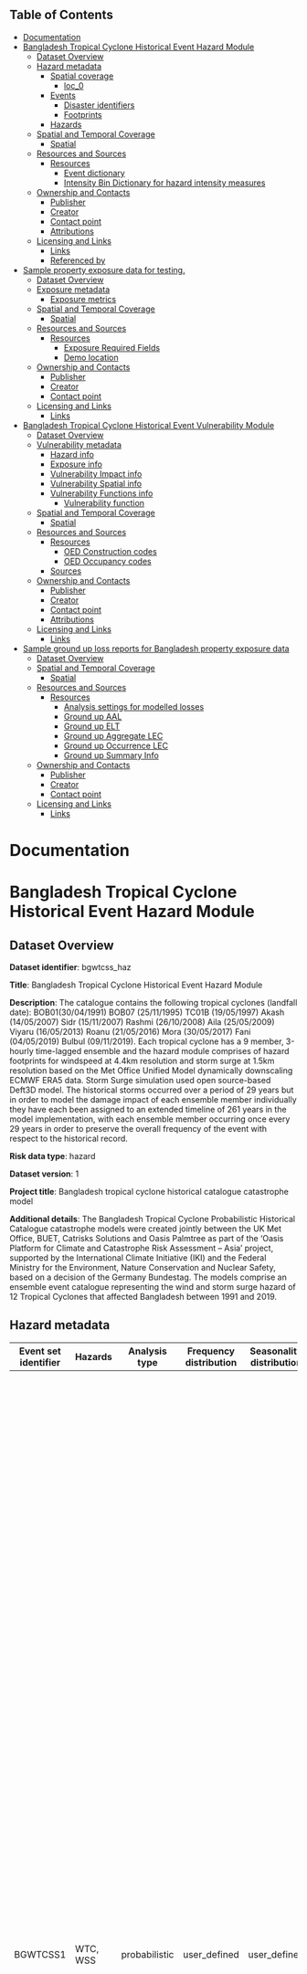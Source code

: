 ## Table of Contents

- [Documentation](#documentation)
- [Bangladesh Tropical Cyclone Historical Event Hazard Module](#bangladesh-tropical-cyclone-historical-event-hazard-module)
  - [Dataset Overview](#dataset-overview)
  - [Hazard metadata](#hazard-metadata)
    - [Spatial coverage](#spatial-coverage)
      - [loc_0](#loc_0)
    - [Events](#events)
      - [Disaster identifiers](#disaster-identifiers)
      - [Footprints](#footprints)
    - [Hazards](#hazards)
  - [Spatial and Temporal Coverage](#spatial-and-temporal-coverage)
    - [Spatial](#spatial)
  - [Resources and Sources](#resources-and-sources)
    - [Resources](#resources)
      - [Event dictionary](#event-dictionary)
      - [Intensity Bin Dictionary for hazard intensity measures](#intensity-bin-dictionary-for-hazard-intensity-measures)
  - [Ownership and Contacts](#ownership-and-contacts)
    - [Publisher](#publisher)
    - [Creator](#creator)
    - [Contact point](#contact-point)
    - [Attributions](#attributions)
  - [Licensing and Links](#licensing-and-links)
    - [Links](#links)
    - [Referenced by](#referenced-by)
- [Sample property exposure data for testing.](#sample-property-exposure-data-for-testing)
  - [Dataset Overview](#dataset-overview-1)
  - [Exposure metadata](#exposure-metadata)
    - [Exposure metrics](#exposure-metrics)
  - [Spatial and Temporal Coverage](#spatial-and-temporal-coverage-1)
    - [Spatial](#spatial-1)
  - [Resources and Sources](#resources-and-sources-1)
    - [Resources](#resources-1)
      - [Exposure Required Fields](#exposure-required-fields)
      - [Demo location](#demo-location)
  - [Ownership and Contacts](#ownership-and-contacts-1)
    - [Publisher](#publisher-1)
    - [Creator](#creator-1)
    - [Contact point](#contact-point-1)
  - [Licensing and Links](#licensing-and-links-1)
    - [Links](#links-1)
- [Bangladesh Tropical Cyclone Historical Event Vulnerability Module](#bangladesh-tropical-cyclone-historical-event-vulnerability-module)
  - [Dataset Overview](#dataset-overview-2)
  - [Vulnerability metadata](#vulnerability-metadata)
    - [Hazard info](#hazard-info)
    - [Exposure info](#exposure-info)
    - [Vulnerability Impact info](#vulnerability-impact-info)
    - [Vulnerability Spatial info](#vulnerability-spatial-info)
    - [Vulnerability Functions info](#vulnerability-functions-info)
      - [Vulnerability function](#vulnerability-function)
  - [Spatial and Temporal Coverage](#spatial-and-temporal-coverage-2)
    - [Spatial](#spatial-2)
  - [Resources and Sources](#resources-and-sources-2)
    - [Resources](#resources-2)
      - [OED Construction codes](#oed-construction-codes)
      - [OED Occupancy codes](#oed-occupancy-codes)
    - [Sources](#sources)
  - [Ownership and Contacts](#ownership-and-contacts-2)
    - [Publisher](#publisher-2)
    - [Creator](#creator-2)
    - [Contact point](#contact-point-2)
    - [Attributions](#attributions-1)
  - [Licensing and Links](#licensing-and-links-2)
    - [Links](#links-2)
- [Sample ground up loss reports for Bangladesh property exposure data](#sample-ground-up-loss-reports-for-bangladesh-property-exposure-data)
  - [Dataset Overview](#dataset-overview-3)
  - [Spatial and Temporal Coverage](#spatial-and-temporal-coverage-3)
    - [Spatial](#spatial-3)
  - [Resources and Sources](#resources-and-sources-3)
    - [Resources](#resources-3)
      - [Analysis settings for modelled losses](#analysis-settings-for-modelled-losses)
      - [Ground up AAL](#ground-up-aal)
      - [Ground up ELT](#ground-up-elt)
      - [Ground up Aggregate LEC](#ground-up-aggregate-lec)
      - [Ground up Occurrence LEC](#ground-up-occurrence-lec)
      - [Ground up Summary Info](#ground-up-summary-info)
  - [Ownership and Contacts](#ownership-and-contacts-3)
    - [Publisher](#publisher-3)
    - [Creator](#creator-3)
    - [Contact point](#contact-point-3)
  - [Licensing and Links](#licensing-and-links-3)
    - [Links](#links-3)

# Documentation
# Bangladesh Tropical Cyclone Historical Event Hazard Module
## Dataset Overview
**Dataset identifier**: bgwtcss_haz

**Title**: Bangladesh Tropical Cyclone Historical Event Hazard Module

**Description**: The catalogue contains the following tropical cyclones (landfall date): BOB01(30/04/1991) BOB07 (25/11/1995) TC01B (19/05/1997) Akash (14/05/2007) Sidr (15/11/2007) Rashmi (26/10/2008) Aila (25/05/2009) Viyaru (16/05/2013) Roanu (21/05/2016) Mora (30/05/2017) Fani (04/05/2019) Bulbul (09/11/2019). Each tropical cyclone has a 9 member, 3-hourly time-lagged  ensemble and the hazard module comprises of hazard footprints for windspeed at 4.4km resolution and storm surge at 1.5km resolution based on the Met Office Unified Model dynamically downscaling ECMWF ERA5 data. Storm Surge simulation used open source-based Deft3D model. The historical storms occurred over a period of 29 years but in order to model the damage impact of each ensemble member individually they have each been assigned to an extended timeline of 261 years in the model implementation, with each ensemble member occurring once every 29 years in order to preserve the overall frequency of the event with respect to the historical record.

**Risk data type**: hazard

**Dataset version**: 1

**Project title**: Bangladesh tropical cyclone historical catalogue catastrophe model

**Additional details**: The Bangladesh Tropical Cyclone Probabilistic Historical Catalogue catastrophe models were created jointly between the UK Met Office, BUET, Catrisks Solutions and Oasis Palmtree as part of the ‘Oasis Platform for Climate and Catastrophe Risk Assessment – Asia’ project, supported by the International Climate Initiative (IKI) and the Federal Ministry for the Environment, Nature Conservation and Nuclear Safety, based on a decision of the Germany Bundestag. The models comprise an ensemble event catalogue representing the wind and storm surge hazard of 12 Tropical Cyclones that affected Bangladesh between 1991 and 2019. 

## Hazard metadata
| Event set identifier | Hazards | Analysis type | Frequency distribution | Seasonality distribution | Calculation Method | Event count | Occurrence range | Spatial coverage | Temporal coverage | Events |
|---|---|---|---|---|---|---|---|---|---|---|
| BGWTCSS1 | WTC,<br>WSS | probabilistic | user_defined | user_defined | simulated | 108 | 1 to 261 years | loc_0 | Start: 1991-01-01,<br>End date: 2019-12-31,<br>Duration: P29Y | 1, 2, 3, 4, 5, 6, 7, 8, 9, 10, 11, 12, 13, 14, 15, 16, 17, 18, 19, 20, 21, 22, 23, 24, 25, 26, 27, 28, 29, 30, 31, 32, 33, 34, 35, 36, 37, 38, 39, 40, 41, 42, 43, 44, 45, 46, 47, 48, 49, 50, 51, 52, 53, 54, 55, 56, 57, 58, 59, 60, 61, 62, 63, 64, 65, 66, 67, 68, 69, 70, 71, 72, 73, 74, 75, 76, 77, 78, 79, 80, 81, 82, 83, 84, 85, 86, 87, 88, 89, 90, 91, 92, 93, 94, 95, 96, 97, 98, 99, 100, 101, 102, 103, 104, 105, 106, 107, 108 |

### Spatial coverage
#### loc_0
**Spatial scale**: national

**Countries**: BGD

**Bounding box**: [88.02799988, 92.64499664, 20.74389172, 26.59199905]

### Events
| Event identifier | Disaster identifiers | Model calculation method | Hazard | Occurrence | Description | Footprints |
|---|---|---|---|---|---|---|
| 1 | 2009-0204-BGD | simulated | WTC | <details><summary>Expand</summary>{<br>&nbsp;&nbsp;&nbsp;&nbsp;"probabilistic":&nbsp;{<br>&nbsp;&nbsp;&nbsp;&nbsp;&nbsp;&nbsp;&nbsp;&nbsp;"return_period":&nbsp;29<br>&nbsp;&nbsp;&nbsp;&nbsp;}<br>}</details> |  |  |
| 10 | 2007-0227-BGD | simulated | WTC | <details><summary>Expand</summary>{<br>&nbsp;&nbsp;&nbsp;&nbsp;"probabilistic":&nbsp;{<br>&nbsp;&nbsp;&nbsp;&nbsp;&nbsp;&nbsp;&nbsp;&nbsp;"return_period":&nbsp;29<br>&nbsp;&nbsp;&nbsp;&nbsp;}<br>}</details> |  |  |
| 100 | 2013-0138-BGD | simulated | WTC | <details><summary>Expand</summary>{<br>&nbsp;&nbsp;&nbsp;&nbsp;"probabilistic":&nbsp;{<br>&nbsp;&nbsp;&nbsp;&nbsp;&nbsp;&nbsp;&nbsp;&nbsp;"return_period":&nbsp;29<br>&nbsp;&nbsp;&nbsp;&nbsp;}<br>}</details> |  |  |
| 101 | 2013-0138-BGD | simulated | WTC | <details><summary>Expand</summary>{<br>&nbsp;&nbsp;&nbsp;&nbsp;"probabilistic":&nbsp;{<br>&nbsp;&nbsp;&nbsp;&nbsp;&nbsp;&nbsp;&nbsp;&nbsp;"return_period":&nbsp;29<br>&nbsp;&nbsp;&nbsp;&nbsp;}<br>}</details> |  |  |
| 102 | 2013-0138-BGD | simulated | WTC | <details><summary>Expand</summary>{<br>&nbsp;&nbsp;&nbsp;&nbsp;"probabilistic":&nbsp;{<br>&nbsp;&nbsp;&nbsp;&nbsp;&nbsp;&nbsp;&nbsp;&nbsp;"return_period":&nbsp;29<br>&nbsp;&nbsp;&nbsp;&nbsp;}<br>}</details> |  |  |
| 103 | 2013-0138-BGD | simulated | WTC | <details><summary>Expand</summary>{<br>&nbsp;&nbsp;&nbsp;&nbsp;"probabilistic":&nbsp;{<br>&nbsp;&nbsp;&nbsp;&nbsp;&nbsp;&nbsp;&nbsp;&nbsp;"return_period":&nbsp;29<br>&nbsp;&nbsp;&nbsp;&nbsp;}<br>}</details> |  |  |
| 104 | 2013-0138-BGD | simulated | WTC | <details><summary>Expand</summary>{<br>&nbsp;&nbsp;&nbsp;&nbsp;"probabilistic":&nbsp;{<br>&nbsp;&nbsp;&nbsp;&nbsp;&nbsp;&nbsp;&nbsp;&nbsp;"return_period":&nbsp;29<br>&nbsp;&nbsp;&nbsp;&nbsp;}<br>}</details> |  |  |
| 105 | 2013-0138-BGD | simulated | WTC | <details><summary>Expand</summary>{<br>&nbsp;&nbsp;&nbsp;&nbsp;"probabilistic":&nbsp;{<br>&nbsp;&nbsp;&nbsp;&nbsp;&nbsp;&nbsp;&nbsp;&nbsp;"return_period":&nbsp;29<br>&nbsp;&nbsp;&nbsp;&nbsp;}<br>}</details> |  |  |
| 106 | 2013-0138-BGD | simulated | WTC | <details><summary>Expand</summary>{<br>&nbsp;&nbsp;&nbsp;&nbsp;"probabilistic":&nbsp;{<br>&nbsp;&nbsp;&nbsp;&nbsp;&nbsp;&nbsp;&nbsp;&nbsp;"return_period":&nbsp;29<br>&nbsp;&nbsp;&nbsp;&nbsp;}<br>}</details> |  |  |
| 107 | 2013-0138-BGD | simulated | WTC | <details><summary>Expand</summary>{<br>&nbsp;&nbsp;&nbsp;&nbsp;"probabilistic":&nbsp;{<br>&nbsp;&nbsp;&nbsp;&nbsp;&nbsp;&nbsp;&nbsp;&nbsp;"return_period":&nbsp;29<br>&nbsp;&nbsp;&nbsp;&nbsp;}<br>}</details> |  |  |
| 108 | 2013-0138-BGD | simulated | WTC | <details><summary>Expand</summary>{<br>&nbsp;&nbsp;&nbsp;&nbsp;"probabilistic":&nbsp;{<br>&nbsp;&nbsp;&nbsp;&nbsp;&nbsp;&nbsp;&nbsp;&nbsp;"return_period":&nbsp;29<br>&nbsp;&nbsp;&nbsp;&nbsp;}<br>}</details> |  |  |
| 11 | 2007-0227-BGD | simulated | WTC | <details><summary>Expand</summary>{<br>&nbsp;&nbsp;&nbsp;&nbsp;"probabilistic":&nbsp;{<br>&nbsp;&nbsp;&nbsp;&nbsp;&nbsp;&nbsp;&nbsp;&nbsp;"return_period":&nbsp;29<br>&nbsp;&nbsp;&nbsp;&nbsp;}<br>}</details> |  |  |
| 12 | 2007-0227-BGD | simulated | WTC | <details><summary>Expand</summary>{<br>&nbsp;&nbsp;&nbsp;&nbsp;"probabilistic":&nbsp;{<br>&nbsp;&nbsp;&nbsp;&nbsp;&nbsp;&nbsp;&nbsp;&nbsp;"return_period":&nbsp;29<br>&nbsp;&nbsp;&nbsp;&nbsp;}<br>}</details> |  |  |
| 13 | 2007-0227-BGD | simulated | WTC | <details><summary>Expand</summary>{<br>&nbsp;&nbsp;&nbsp;&nbsp;"probabilistic":&nbsp;{<br>&nbsp;&nbsp;&nbsp;&nbsp;&nbsp;&nbsp;&nbsp;&nbsp;"return_period":&nbsp;29<br>&nbsp;&nbsp;&nbsp;&nbsp;}<br>}</details> |  |  |
| 14 | 2007-0227-BGD | simulated | WTC | <details><summary>Expand</summary>{<br>&nbsp;&nbsp;&nbsp;&nbsp;"probabilistic":&nbsp;{<br>&nbsp;&nbsp;&nbsp;&nbsp;&nbsp;&nbsp;&nbsp;&nbsp;"return_period":&nbsp;29<br>&nbsp;&nbsp;&nbsp;&nbsp;}<br>}</details> |  |  |
| 15 | 2007-0227-BGD | simulated | WTC | <details><summary>Expand</summary>{<br>&nbsp;&nbsp;&nbsp;&nbsp;"probabilistic":&nbsp;{<br>&nbsp;&nbsp;&nbsp;&nbsp;&nbsp;&nbsp;&nbsp;&nbsp;"return_period":&nbsp;29<br>&nbsp;&nbsp;&nbsp;&nbsp;}<br>}</details> |  |  |
| 16 | 2007-0227-BGD | simulated | WTC | <details><summary>Expand</summary>{<br>&nbsp;&nbsp;&nbsp;&nbsp;"probabilistic":&nbsp;{<br>&nbsp;&nbsp;&nbsp;&nbsp;&nbsp;&nbsp;&nbsp;&nbsp;"return_period":&nbsp;29<br>&nbsp;&nbsp;&nbsp;&nbsp;}<br>}</details> |  |  |
| 17 | 2007-0227-BGD | simulated | WTC | <details><summary>Expand</summary>{<br>&nbsp;&nbsp;&nbsp;&nbsp;"probabilistic":&nbsp;{<br>&nbsp;&nbsp;&nbsp;&nbsp;&nbsp;&nbsp;&nbsp;&nbsp;"return_period":&nbsp;29<br>&nbsp;&nbsp;&nbsp;&nbsp;}<br>}</details> |  |  |
| 18 | 2007-0227-BGD | simulated | WTC | <details><summary>Expand</summary>{<br>&nbsp;&nbsp;&nbsp;&nbsp;"probabilistic":&nbsp;{<br>&nbsp;&nbsp;&nbsp;&nbsp;&nbsp;&nbsp;&nbsp;&nbsp;"return_period":&nbsp;29<br>&nbsp;&nbsp;&nbsp;&nbsp;}<br>}</details> |  |  |
| 19 | 1991-0120-BGD | simulated | WTC | <details><summary>Expand</summary>{<br>&nbsp;&nbsp;&nbsp;&nbsp;"probabilistic":&nbsp;{<br>&nbsp;&nbsp;&nbsp;&nbsp;&nbsp;&nbsp;&nbsp;&nbsp;"return_period":&nbsp;29<br>&nbsp;&nbsp;&nbsp;&nbsp;}<br>}</details> |  |  |
| 2 | 2009-0204-BGD | simulated | WTC | <details><summary>Expand</summary>{<br>&nbsp;&nbsp;&nbsp;&nbsp;"probabilistic":&nbsp;{<br>&nbsp;&nbsp;&nbsp;&nbsp;&nbsp;&nbsp;&nbsp;&nbsp;"return_period":&nbsp;29<br>&nbsp;&nbsp;&nbsp;&nbsp;}<br>}</details> |  |  |
| 20 | 1991-0120-BGD | simulated | WTC | <details><summary>Expand</summary>{<br>&nbsp;&nbsp;&nbsp;&nbsp;"probabilistic":&nbsp;{<br>&nbsp;&nbsp;&nbsp;&nbsp;&nbsp;&nbsp;&nbsp;&nbsp;"return_period":&nbsp;29<br>&nbsp;&nbsp;&nbsp;&nbsp;}<br>}</details> |  |  |
| 21 | 1991-0120-BGD | simulated | WTC | <details><summary>Expand</summary>{<br>&nbsp;&nbsp;&nbsp;&nbsp;"probabilistic":&nbsp;{<br>&nbsp;&nbsp;&nbsp;&nbsp;&nbsp;&nbsp;&nbsp;&nbsp;"return_period":&nbsp;29<br>&nbsp;&nbsp;&nbsp;&nbsp;}<br>}</details> |  |  |
| 22 | 1991-0120-BGD | simulated | WTC | <details><summary>Expand</summary>{<br>&nbsp;&nbsp;&nbsp;&nbsp;"probabilistic":&nbsp;{<br>&nbsp;&nbsp;&nbsp;&nbsp;&nbsp;&nbsp;&nbsp;&nbsp;"return_period":&nbsp;29<br>&nbsp;&nbsp;&nbsp;&nbsp;}<br>}</details> |  |  |
| 23 | 1991-0120-BGD | simulated | WTC | <details><summary>Expand</summary>{<br>&nbsp;&nbsp;&nbsp;&nbsp;"probabilistic":&nbsp;{<br>&nbsp;&nbsp;&nbsp;&nbsp;&nbsp;&nbsp;&nbsp;&nbsp;"return_period":&nbsp;29<br>&nbsp;&nbsp;&nbsp;&nbsp;}<br>}</details> |  |  |
| 24 | 1991-0120-BGD | simulated | WTC | <details><summary>Expand</summary>{<br>&nbsp;&nbsp;&nbsp;&nbsp;"probabilistic":&nbsp;{<br>&nbsp;&nbsp;&nbsp;&nbsp;&nbsp;&nbsp;&nbsp;&nbsp;"return_period":&nbsp;29<br>&nbsp;&nbsp;&nbsp;&nbsp;}<br>}</details> |  |  |
| 25 | 1991-0120-BGD | simulated | WTC | <details><summary>Expand</summary>{<br>&nbsp;&nbsp;&nbsp;&nbsp;"probabilistic":&nbsp;{<br>&nbsp;&nbsp;&nbsp;&nbsp;&nbsp;&nbsp;&nbsp;&nbsp;"return_period":&nbsp;29<br>&nbsp;&nbsp;&nbsp;&nbsp;}<br>}</details> |  |  |
| 26 | 1991-0120-BGD | simulated | WTC | <details><summary>Expand</summary>{<br>&nbsp;&nbsp;&nbsp;&nbsp;"probabilistic":&nbsp;{<br>&nbsp;&nbsp;&nbsp;&nbsp;&nbsp;&nbsp;&nbsp;&nbsp;"return_period":&nbsp;29<br>&nbsp;&nbsp;&nbsp;&nbsp;}<br>}</details> |  |  |
| 27 | 1991-0120-BGD | simulated | WTC | <details><summary>Expand</summary>{<br>&nbsp;&nbsp;&nbsp;&nbsp;"probabilistic":&nbsp;{<br>&nbsp;&nbsp;&nbsp;&nbsp;&nbsp;&nbsp;&nbsp;&nbsp;"return_period":&nbsp;29<br>&nbsp;&nbsp;&nbsp;&nbsp;}<br>}</details> |  |  |
| 28 | 1995-0281-BGD | simulated | WTC | <details><summary>Expand</summary>{<br>&nbsp;&nbsp;&nbsp;&nbsp;"probabilistic":&nbsp;{<br>&nbsp;&nbsp;&nbsp;&nbsp;&nbsp;&nbsp;&nbsp;&nbsp;"return_period":&nbsp;29<br>&nbsp;&nbsp;&nbsp;&nbsp;}<br>}</details> |  |  |
| 29 | 1995-0281-BGD | simulated | WTC | <details><summary>Expand</summary>{<br>&nbsp;&nbsp;&nbsp;&nbsp;"probabilistic":&nbsp;{<br>&nbsp;&nbsp;&nbsp;&nbsp;&nbsp;&nbsp;&nbsp;&nbsp;"return_period":&nbsp;29<br>&nbsp;&nbsp;&nbsp;&nbsp;}<br>}</details> |  |  |
| 3 | 2009-0204-BGD | simulated | WTC | <details><summary>Expand</summary>{<br>&nbsp;&nbsp;&nbsp;&nbsp;"probabilistic":&nbsp;{<br>&nbsp;&nbsp;&nbsp;&nbsp;&nbsp;&nbsp;&nbsp;&nbsp;"return_period":&nbsp;29<br>&nbsp;&nbsp;&nbsp;&nbsp;}<br>}</details> |  |  |
| 30 | 1995-0281-BGD | simulated | WTC | <details><summary>Expand</summary>{<br>&nbsp;&nbsp;&nbsp;&nbsp;"probabilistic":&nbsp;{<br>&nbsp;&nbsp;&nbsp;&nbsp;&nbsp;&nbsp;&nbsp;&nbsp;"return_period":&nbsp;29<br>&nbsp;&nbsp;&nbsp;&nbsp;}<br>}</details> |  |  |
| 31 | 1995-0281-BGD | simulated | WTC | <details><summary>Expand</summary>{<br>&nbsp;&nbsp;&nbsp;&nbsp;"probabilistic":&nbsp;{<br>&nbsp;&nbsp;&nbsp;&nbsp;&nbsp;&nbsp;&nbsp;&nbsp;"return_period":&nbsp;29<br>&nbsp;&nbsp;&nbsp;&nbsp;}<br>}</details> |  |  |
| 32 | 1995-0281-BGD | simulated | WTC | <details><summary>Expand</summary>{<br>&nbsp;&nbsp;&nbsp;&nbsp;"probabilistic":&nbsp;{<br>&nbsp;&nbsp;&nbsp;&nbsp;&nbsp;&nbsp;&nbsp;&nbsp;"return_period":&nbsp;29<br>&nbsp;&nbsp;&nbsp;&nbsp;}<br>}</details> |  |  |
| 33 | 1995-0281-BGD | simulated | WTC | <details><summary>Expand</summary>{<br>&nbsp;&nbsp;&nbsp;&nbsp;"probabilistic":&nbsp;{<br>&nbsp;&nbsp;&nbsp;&nbsp;&nbsp;&nbsp;&nbsp;&nbsp;"return_period":&nbsp;29<br>&nbsp;&nbsp;&nbsp;&nbsp;}<br>}</details> |  |  |
| 34 | 1995-0281-BGD | simulated | WTC | <details><summary>Expand</summary>{<br>&nbsp;&nbsp;&nbsp;&nbsp;"probabilistic":&nbsp;{<br>&nbsp;&nbsp;&nbsp;&nbsp;&nbsp;&nbsp;&nbsp;&nbsp;"return_period":&nbsp;29<br>&nbsp;&nbsp;&nbsp;&nbsp;}<br>}</details> |  |  |
| 35 | 1995-0281-BGD | simulated | WTC | <details><summary>Expand</summary>{<br>&nbsp;&nbsp;&nbsp;&nbsp;"probabilistic":&nbsp;{<br>&nbsp;&nbsp;&nbsp;&nbsp;&nbsp;&nbsp;&nbsp;&nbsp;"return_period":&nbsp;29<br>&nbsp;&nbsp;&nbsp;&nbsp;}<br>}</details> |  |  |
| 36 | 1995-0281-BGD | simulated | WTC | <details><summary>Expand</summary>{<br>&nbsp;&nbsp;&nbsp;&nbsp;"probabilistic":&nbsp;{<br>&nbsp;&nbsp;&nbsp;&nbsp;&nbsp;&nbsp;&nbsp;&nbsp;"return_period":&nbsp;29<br>&nbsp;&nbsp;&nbsp;&nbsp;}<br>}</details> |  |  |
| 37 | 2019-0550-BGD | simulated | WTC | <details><summary>Expand</summary>{<br>&nbsp;&nbsp;&nbsp;&nbsp;"probabilistic":&nbsp;{<br>&nbsp;&nbsp;&nbsp;&nbsp;&nbsp;&nbsp;&nbsp;&nbsp;"return_period":&nbsp;29<br>&nbsp;&nbsp;&nbsp;&nbsp;}<br>}</details> |  |  |
| 38 | 2019-0550-BGD | simulated | WTC | <details><summary>Expand</summary>{<br>&nbsp;&nbsp;&nbsp;&nbsp;"probabilistic":&nbsp;{<br>&nbsp;&nbsp;&nbsp;&nbsp;&nbsp;&nbsp;&nbsp;&nbsp;"return_period":&nbsp;29<br>&nbsp;&nbsp;&nbsp;&nbsp;}<br>}</details> |  |  |
| 39 | 2019-0550-BGD | simulated | WTC | <details><summary>Expand</summary>{<br>&nbsp;&nbsp;&nbsp;&nbsp;"probabilistic":&nbsp;{<br>&nbsp;&nbsp;&nbsp;&nbsp;&nbsp;&nbsp;&nbsp;&nbsp;"return_period":&nbsp;29<br>&nbsp;&nbsp;&nbsp;&nbsp;}<br>}</details> |  |  |
| 4 | 2009-0204-BGD | simulated | WTC | <details><summary>Expand</summary>{<br>&nbsp;&nbsp;&nbsp;&nbsp;"probabilistic":&nbsp;{<br>&nbsp;&nbsp;&nbsp;&nbsp;&nbsp;&nbsp;&nbsp;&nbsp;"return_period":&nbsp;29<br>&nbsp;&nbsp;&nbsp;&nbsp;}<br>}</details> |  |  |
| 40 | 2019-0550-BGD | simulated | WTC | <details><summary>Expand</summary>{<br>&nbsp;&nbsp;&nbsp;&nbsp;"probabilistic":&nbsp;{<br>&nbsp;&nbsp;&nbsp;&nbsp;&nbsp;&nbsp;&nbsp;&nbsp;"return_period":&nbsp;29<br>&nbsp;&nbsp;&nbsp;&nbsp;}<br>}</details> |  |  |
| 41 | 2019-0550-BGD | simulated | WTC | <details><summary>Expand</summary>{<br>&nbsp;&nbsp;&nbsp;&nbsp;"probabilistic":&nbsp;{<br>&nbsp;&nbsp;&nbsp;&nbsp;&nbsp;&nbsp;&nbsp;&nbsp;"return_period":&nbsp;29<br>&nbsp;&nbsp;&nbsp;&nbsp;}<br>}</details> |  |  |
| 42 | 2019-0550-BGD | simulated | WTC | <details><summary>Expand</summary>{<br>&nbsp;&nbsp;&nbsp;&nbsp;"probabilistic":&nbsp;{<br>&nbsp;&nbsp;&nbsp;&nbsp;&nbsp;&nbsp;&nbsp;&nbsp;"return_period":&nbsp;29<br>&nbsp;&nbsp;&nbsp;&nbsp;}<br>}</details> |  |  |
| 43 | 2019-0550-BGD | simulated | WTC | <details><summary>Expand</summary>{<br>&nbsp;&nbsp;&nbsp;&nbsp;"probabilistic":&nbsp;{<br>&nbsp;&nbsp;&nbsp;&nbsp;&nbsp;&nbsp;&nbsp;&nbsp;"return_period":&nbsp;29<br>&nbsp;&nbsp;&nbsp;&nbsp;}<br>}</details> |  |  |
| 44 | 2019-0550-BGD | simulated | WTC | <details><summary>Expand</summary>{<br>&nbsp;&nbsp;&nbsp;&nbsp;"probabilistic":&nbsp;{<br>&nbsp;&nbsp;&nbsp;&nbsp;&nbsp;&nbsp;&nbsp;&nbsp;"return_period":&nbsp;29<br>&nbsp;&nbsp;&nbsp;&nbsp;}<br>}</details> |  |  |
| 45 | 2019-0550-BGD | simulated | WTC | <details><summary>Expand</summary>{<br>&nbsp;&nbsp;&nbsp;&nbsp;"probabilistic":&nbsp;{<br>&nbsp;&nbsp;&nbsp;&nbsp;&nbsp;&nbsp;&nbsp;&nbsp;"return_period":&nbsp;29<br>&nbsp;&nbsp;&nbsp;&nbsp;}<br>}</details> |  |  |
| 46 | 2019-0164-BGD | simulated | WTC | <details><summary>Expand</summary>{<br>&nbsp;&nbsp;&nbsp;&nbsp;"probabilistic":&nbsp;{<br>&nbsp;&nbsp;&nbsp;&nbsp;&nbsp;&nbsp;&nbsp;&nbsp;"return_period":&nbsp;29<br>&nbsp;&nbsp;&nbsp;&nbsp;}<br>}</details> |  |  |
| 47 | 2019-0164-BGD | simulated | WTC | <details><summary>Expand</summary>{<br>&nbsp;&nbsp;&nbsp;&nbsp;"probabilistic":&nbsp;{<br>&nbsp;&nbsp;&nbsp;&nbsp;&nbsp;&nbsp;&nbsp;&nbsp;"return_period":&nbsp;29<br>&nbsp;&nbsp;&nbsp;&nbsp;}<br>}</details> |  |  |
| 48 | 2019-0164-BGD | simulated | WTC | <details><summary>Expand</summary>{<br>&nbsp;&nbsp;&nbsp;&nbsp;"probabilistic":&nbsp;{<br>&nbsp;&nbsp;&nbsp;&nbsp;&nbsp;&nbsp;&nbsp;&nbsp;"return_period":&nbsp;29<br>&nbsp;&nbsp;&nbsp;&nbsp;}<br>}</details> |  |  |
| 49 | 2019-0164-BGD | simulated | WTC | <details><summary>Expand</summary>{<br>&nbsp;&nbsp;&nbsp;&nbsp;"probabilistic":&nbsp;{<br>&nbsp;&nbsp;&nbsp;&nbsp;&nbsp;&nbsp;&nbsp;&nbsp;"return_period":&nbsp;29<br>&nbsp;&nbsp;&nbsp;&nbsp;}<br>}</details> |  |  |
| 5 | 2009-0204-BGD | simulated | WTC | <details><summary>Expand</summary>{<br>&nbsp;&nbsp;&nbsp;&nbsp;"probabilistic":&nbsp;{<br>&nbsp;&nbsp;&nbsp;&nbsp;&nbsp;&nbsp;&nbsp;&nbsp;"return_period":&nbsp;29<br>&nbsp;&nbsp;&nbsp;&nbsp;}<br>}</details> |  |  |
| 50 | 2019-0164-BGD | simulated | WTC | <details><summary>Expand</summary>{<br>&nbsp;&nbsp;&nbsp;&nbsp;"probabilistic":&nbsp;{<br>&nbsp;&nbsp;&nbsp;&nbsp;&nbsp;&nbsp;&nbsp;&nbsp;"return_period":&nbsp;29<br>&nbsp;&nbsp;&nbsp;&nbsp;}<br>}</details> |  |  |
| 51 | 2019-0164-BGD | simulated | WTC | <details><summary>Expand</summary>{<br>&nbsp;&nbsp;&nbsp;&nbsp;"probabilistic":&nbsp;{<br>&nbsp;&nbsp;&nbsp;&nbsp;&nbsp;&nbsp;&nbsp;&nbsp;"return_period":&nbsp;29<br>&nbsp;&nbsp;&nbsp;&nbsp;}<br>}</details> |  |  |
| 52 | 2019-0164-BGD | simulated | WTC | <details><summary>Expand</summary>{<br>&nbsp;&nbsp;&nbsp;&nbsp;"probabilistic":&nbsp;{<br>&nbsp;&nbsp;&nbsp;&nbsp;&nbsp;&nbsp;&nbsp;&nbsp;"return_period":&nbsp;29<br>&nbsp;&nbsp;&nbsp;&nbsp;}<br>}</details> |  |  |
| 53 | 2019-0164-BGD | simulated | WTC | <details><summary>Expand</summary>{<br>&nbsp;&nbsp;&nbsp;&nbsp;"probabilistic":&nbsp;{<br>&nbsp;&nbsp;&nbsp;&nbsp;&nbsp;&nbsp;&nbsp;&nbsp;"return_period":&nbsp;29<br>&nbsp;&nbsp;&nbsp;&nbsp;}<br>}</details> |  |  |
| 54 | 2019-0164-BGD | simulated | WTC | <details><summary>Expand</summary>{<br>&nbsp;&nbsp;&nbsp;&nbsp;"probabilistic":&nbsp;{<br>&nbsp;&nbsp;&nbsp;&nbsp;&nbsp;&nbsp;&nbsp;&nbsp;"return_period":&nbsp;29<br>&nbsp;&nbsp;&nbsp;&nbsp;}<br>}</details> |  |  |
| 55 | 2017-0152-BGD | simulated | WTC | <details><summary>Expand</summary>{<br>&nbsp;&nbsp;&nbsp;&nbsp;"probabilistic":&nbsp;{<br>&nbsp;&nbsp;&nbsp;&nbsp;&nbsp;&nbsp;&nbsp;&nbsp;"return_period":&nbsp;29<br>&nbsp;&nbsp;&nbsp;&nbsp;}<br>}</details> |  |  |
| 56 | 2017-0152-BGD | simulated | WTC | <details><summary>Expand</summary>{<br>&nbsp;&nbsp;&nbsp;&nbsp;"probabilistic":&nbsp;{<br>&nbsp;&nbsp;&nbsp;&nbsp;&nbsp;&nbsp;&nbsp;&nbsp;"return_period":&nbsp;29<br>&nbsp;&nbsp;&nbsp;&nbsp;}<br>}</details> |  |  |
| 57 | 2017-0152-BGD | simulated | WTC | <details><summary>Expand</summary>{<br>&nbsp;&nbsp;&nbsp;&nbsp;"probabilistic":&nbsp;{<br>&nbsp;&nbsp;&nbsp;&nbsp;&nbsp;&nbsp;&nbsp;&nbsp;"return_period":&nbsp;29<br>&nbsp;&nbsp;&nbsp;&nbsp;}<br>}</details> |  |  |
| 58 | 2017-0152-BGD | simulated | WTC | <details><summary>Expand</summary>{<br>&nbsp;&nbsp;&nbsp;&nbsp;"probabilistic":&nbsp;{<br>&nbsp;&nbsp;&nbsp;&nbsp;&nbsp;&nbsp;&nbsp;&nbsp;"return_period":&nbsp;29<br>&nbsp;&nbsp;&nbsp;&nbsp;}<br>}</details> |  |  |
| 59 | 2017-0152-BGD | simulated | WTC | <details><summary>Expand</summary>{<br>&nbsp;&nbsp;&nbsp;&nbsp;"probabilistic":&nbsp;{<br>&nbsp;&nbsp;&nbsp;&nbsp;&nbsp;&nbsp;&nbsp;&nbsp;"return_period":&nbsp;29<br>&nbsp;&nbsp;&nbsp;&nbsp;}<br>}</details> |  |  |
| 6 | 2009-0204-BGD | simulated | WTC | <details><summary>Expand</summary>{<br>&nbsp;&nbsp;&nbsp;&nbsp;"probabilistic":&nbsp;{<br>&nbsp;&nbsp;&nbsp;&nbsp;&nbsp;&nbsp;&nbsp;&nbsp;"return_period":&nbsp;29<br>&nbsp;&nbsp;&nbsp;&nbsp;}<br>}</details> |  |  |
| 60 | 2017-0152-BGD | simulated | WTC | <details><summary>Expand</summary>{<br>&nbsp;&nbsp;&nbsp;&nbsp;"probabilistic":&nbsp;{<br>&nbsp;&nbsp;&nbsp;&nbsp;&nbsp;&nbsp;&nbsp;&nbsp;"return_period":&nbsp;29<br>&nbsp;&nbsp;&nbsp;&nbsp;}<br>}</details> |  |  |
| 61 | 2017-0152-BGD | simulated | WTC | <details><summary>Expand</summary>{<br>&nbsp;&nbsp;&nbsp;&nbsp;"probabilistic":&nbsp;{<br>&nbsp;&nbsp;&nbsp;&nbsp;&nbsp;&nbsp;&nbsp;&nbsp;"return_period":&nbsp;29<br>&nbsp;&nbsp;&nbsp;&nbsp;}<br>}</details> |  |  |
| 62 | 2017-0152-BGD | simulated | WTC | <details><summary>Expand</summary>{<br>&nbsp;&nbsp;&nbsp;&nbsp;"probabilistic":&nbsp;{<br>&nbsp;&nbsp;&nbsp;&nbsp;&nbsp;&nbsp;&nbsp;&nbsp;"return_period":&nbsp;29<br>&nbsp;&nbsp;&nbsp;&nbsp;}<br>}</details> |  |  |
| 63 | 2017-0152-BGD | simulated | WTC | <details><summary>Expand</summary>{<br>&nbsp;&nbsp;&nbsp;&nbsp;"probabilistic":&nbsp;{<br>&nbsp;&nbsp;&nbsp;&nbsp;&nbsp;&nbsp;&nbsp;&nbsp;"return_period":&nbsp;29<br>&nbsp;&nbsp;&nbsp;&nbsp;}<br>}</details> |  |  |
| 64 | 2008-0648-BGD | simulated | WTC | <details><summary>Expand</summary>{<br>&nbsp;&nbsp;&nbsp;&nbsp;"probabilistic":&nbsp;{<br>&nbsp;&nbsp;&nbsp;&nbsp;&nbsp;&nbsp;&nbsp;&nbsp;"return_period":&nbsp;29<br>&nbsp;&nbsp;&nbsp;&nbsp;}<br>}</details> |  |  |
| 65 | 2008-0648-BGD | simulated | WTC | <details><summary>Expand</summary>{<br>&nbsp;&nbsp;&nbsp;&nbsp;"probabilistic":&nbsp;{<br>&nbsp;&nbsp;&nbsp;&nbsp;&nbsp;&nbsp;&nbsp;&nbsp;"return_period":&nbsp;29<br>&nbsp;&nbsp;&nbsp;&nbsp;}<br>}</details> |  |  |
| 66 | 2008-0648-BGD | simulated | WTC | <details><summary>Expand</summary>{<br>&nbsp;&nbsp;&nbsp;&nbsp;"probabilistic":&nbsp;{<br>&nbsp;&nbsp;&nbsp;&nbsp;&nbsp;&nbsp;&nbsp;&nbsp;"return_period":&nbsp;29<br>&nbsp;&nbsp;&nbsp;&nbsp;}<br>}</details> |  |  |
| 67 | 2008-0648-BGD | simulated | WTC | <details><summary>Expand</summary>{<br>&nbsp;&nbsp;&nbsp;&nbsp;"probabilistic":&nbsp;{<br>&nbsp;&nbsp;&nbsp;&nbsp;&nbsp;&nbsp;&nbsp;&nbsp;"return_period":&nbsp;29<br>&nbsp;&nbsp;&nbsp;&nbsp;}<br>}</details> |  |  |
| 68 | 2008-0648-BGD | simulated | WTC | <details><summary>Expand</summary>{<br>&nbsp;&nbsp;&nbsp;&nbsp;"probabilistic":&nbsp;{<br>&nbsp;&nbsp;&nbsp;&nbsp;&nbsp;&nbsp;&nbsp;&nbsp;"return_period":&nbsp;29<br>&nbsp;&nbsp;&nbsp;&nbsp;}<br>}</details> |  |  |
| 69 | 2008-0648-BGD | simulated | WTC | <details><summary>Expand</summary>{<br>&nbsp;&nbsp;&nbsp;&nbsp;"probabilistic":&nbsp;{<br>&nbsp;&nbsp;&nbsp;&nbsp;&nbsp;&nbsp;&nbsp;&nbsp;"return_period":&nbsp;29<br>&nbsp;&nbsp;&nbsp;&nbsp;}<br>}</details> |  |  |
| 7 | 2009-0204-BGD | simulated | WTC | <details><summary>Expand</summary>{<br>&nbsp;&nbsp;&nbsp;&nbsp;"probabilistic":&nbsp;{<br>&nbsp;&nbsp;&nbsp;&nbsp;&nbsp;&nbsp;&nbsp;&nbsp;"return_period":&nbsp;29<br>&nbsp;&nbsp;&nbsp;&nbsp;}<br>}</details> |  |  |
| 70 | 2008-0648-BGD | simulated | WTC | <details><summary>Expand</summary>{<br>&nbsp;&nbsp;&nbsp;&nbsp;"probabilistic":&nbsp;{<br>&nbsp;&nbsp;&nbsp;&nbsp;&nbsp;&nbsp;&nbsp;&nbsp;"return_period":&nbsp;29<br>&nbsp;&nbsp;&nbsp;&nbsp;}<br>}</details> |  |  |
| 71 | 2008-0648-BGD | simulated | WTC | <details><summary>Expand</summary>{<br>&nbsp;&nbsp;&nbsp;&nbsp;"probabilistic":&nbsp;{<br>&nbsp;&nbsp;&nbsp;&nbsp;&nbsp;&nbsp;&nbsp;&nbsp;"return_period":&nbsp;29<br>&nbsp;&nbsp;&nbsp;&nbsp;}<br>}</details> |  |  |
| 72 | 2008-0648-BGD | simulated | WTC | <details><summary>Expand</summary>{<br>&nbsp;&nbsp;&nbsp;&nbsp;"probabilistic":&nbsp;{<br>&nbsp;&nbsp;&nbsp;&nbsp;&nbsp;&nbsp;&nbsp;&nbsp;"return_period":&nbsp;29<br>&nbsp;&nbsp;&nbsp;&nbsp;}<br>}</details> |  |  |
| 73 | 2016-0175-BGD | simulated | WTC | <details><summary>Expand</summary>{<br>&nbsp;&nbsp;&nbsp;&nbsp;"probabilistic":&nbsp;{<br>&nbsp;&nbsp;&nbsp;&nbsp;&nbsp;&nbsp;&nbsp;&nbsp;"return_period":&nbsp;29<br>&nbsp;&nbsp;&nbsp;&nbsp;}<br>}</details> |  |  |
| 74 | 2016-0175-BGD | simulated | WTC | <details><summary>Expand</summary>{<br>&nbsp;&nbsp;&nbsp;&nbsp;"probabilistic":&nbsp;{<br>&nbsp;&nbsp;&nbsp;&nbsp;&nbsp;&nbsp;&nbsp;&nbsp;"return_period":&nbsp;29<br>&nbsp;&nbsp;&nbsp;&nbsp;}<br>}</details> |  |  |
| 75 | 2016-0175-BGD | simulated | WTC | <details><summary>Expand</summary>{<br>&nbsp;&nbsp;&nbsp;&nbsp;"probabilistic":&nbsp;{<br>&nbsp;&nbsp;&nbsp;&nbsp;&nbsp;&nbsp;&nbsp;&nbsp;"return_period":&nbsp;29<br>&nbsp;&nbsp;&nbsp;&nbsp;}<br>}</details> |  |  |
| 76 | 2016-0175-BGD | simulated | WTC | <details><summary>Expand</summary>{<br>&nbsp;&nbsp;&nbsp;&nbsp;"probabilistic":&nbsp;{<br>&nbsp;&nbsp;&nbsp;&nbsp;&nbsp;&nbsp;&nbsp;&nbsp;"return_period":&nbsp;29<br>&nbsp;&nbsp;&nbsp;&nbsp;}<br>}</details> |  |  |
| 77 | 2016-0175-BGD | simulated | WTC | <details><summary>Expand</summary>{<br>&nbsp;&nbsp;&nbsp;&nbsp;"probabilistic":&nbsp;{<br>&nbsp;&nbsp;&nbsp;&nbsp;&nbsp;&nbsp;&nbsp;&nbsp;"return_period":&nbsp;29<br>&nbsp;&nbsp;&nbsp;&nbsp;}<br>}</details> |  |  |
| 78 | 2016-0175-BGD | simulated | WTC | <details><summary>Expand</summary>{<br>&nbsp;&nbsp;&nbsp;&nbsp;"probabilistic":&nbsp;{<br>&nbsp;&nbsp;&nbsp;&nbsp;&nbsp;&nbsp;&nbsp;&nbsp;"return_period":&nbsp;29<br>&nbsp;&nbsp;&nbsp;&nbsp;}<br>}</details> |  |  |
| 79 | 2016-0175-BGD | simulated | WTC | <details><summary>Expand</summary>{<br>&nbsp;&nbsp;&nbsp;&nbsp;"probabilistic":&nbsp;{<br>&nbsp;&nbsp;&nbsp;&nbsp;&nbsp;&nbsp;&nbsp;&nbsp;"return_period":&nbsp;29<br>&nbsp;&nbsp;&nbsp;&nbsp;}<br>}</details> |  |  |
| 8 | 2009-0204-BGD | simulated | WTC | <details><summary>Expand</summary>{<br>&nbsp;&nbsp;&nbsp;&nbsp;"probabilistic":&nbsp;{<br>&nbsp;&nbsp;&nbsp;&nbsp;&nbsp;&nbsp;&nbsp;&nbsp;"return_period":&nbsp;29<br>&nbsp;&nbsp;&nbsp;&nbsp;}<br>}</details> |  |  |
| 80 | 2016-0175-BGD | simulated | WTC | <details><summary>Expand</summary>{<br>&nbsp;&nbsp;&nbsp;&nbsp;"probabilistic":&nbsp;{<br>&nbsp;&nbsp;&nbsp;&nbsp;&nbsp;&nbsp;&nbsp;&nbsp;"return_period":&nbsp;29<br>&nbsp;&nbsp;&nbsp;&nbsp;}<br>}</details> |  |  |
| 81 | 2016-0175-BGD | simulated | WTC | <details><summary>Expand</summary>{<br>&nbsp;&nbsp;&nbsp;&nbsp;"probabilistic":&nbsp;{<br>&nbsp;&nbsp;&nbsp;&nbsp;&nbsp;&nbsp;&nbsp;&nbsp;"return_period":&nbsp;29<br>&nbsp;&nbsp;&nbsp;&nbsp;}<br>}</details> |  |  |
| 82 | 2007-0556-BGD | simulated | WTC | <details><summary>Expand</summary>{<br>&nbsp;&nbsp;&nbsp;&nbsp;"probabilistic":&nbsp;{<br>&nbsp;&nbsp;&nbsp;&nbsp;&nbsp;&nbsp;&nbsp;&nbsp;"return_period":&nbsp;29<br>&nbsp;&nbsp;&nbsp;&nbsp;}<br>}</details> |  |  |
| 83 | 2007-0556-BGD | simulated | WTC | <details><summary>Expand</summary>{<br>&nbsp;&nbsp;&nbsp;&nbsp;"probabilistic":&nbsp;{<br>&nbsp;&nbsp;&nbsp;&nbsp;&nbsp;&nbsp;&nbsp;&nbsp;"return_period":&nbsp;29<br>&nbsp;&nbsp;&nbsp;&nbsp;}<br>}</details> |  |  |
| 84 | 2007-0556-BGD | simulated | WTC | <details><summary>Expand</summary>{<br>&nbsp;&nbsp;&nbsp;&nbsp;"probabilistic":&nbsp;{<br>&nbsp;&nbsp;&nbsp;&nbsp;&nbsp;&nbsp;&nbsp;&nbsp;"return_period":&nbsp;29<br>&nbsp;&nbsp;&nbsp;&nbsp;}<br>}</details> |  |  |
| 85 | 2007-0556-BGD | simulated | WTC | <details><summary>Expand</summary>{<br>&nbsp;&nbsp;&nbsp;&nbsp;"probabilistic":&nbsp;{<br>&nbsp;&nbsp;&nbsp;&nbsp;&nbsp;&nbsp;&nbsp;&nbsp;"return_period":&nbsp;29<br>&nbsp;&nbsp;&nbsp;&nbsp;}<br>}</details> |  |  |
| 86 | 2007-0556-BGD | simulated | WTC | <details><summary>Expand</summary>{<br>&nbsp;&nbsp;&nbsp;&nbsp;"probabilistic":&nbsp;{<br>&nbsp;&nbsp;&nbsp;&nbsp;&nbsp;&nbsp;&nbsp;&nbsp;"return_period":&nbsp;29<br>&nbsp;&nbsp;&nbsp;&nbsp;}<br>}</details> |  |  |
| 87 | 2007-0556-BGD | simulated | WTC | <details><summary>Expand</summary>{<br>&nbsp;&nbsp;&nbsp;&nbsp;"probabilistic":&nbsp;{<br>&nbsp;&nbsp;&nbsp;&nbsp;&nbsp;&nbsp;&nbsp;&nbsp;"return_period":&nbsp;29<br>&nbsp;&nbsp;&nbsp;&nbsp;}<br>}</details> |  |  |
| 88 | 2007-0556-BGD | simulated | WTC | <details><summary>Expand</summary>{<br>&nbsp;&nbsp;&nbsp;&nbsp;"probabilistic":&nbsp;{<br>&nbsp;&nbsp;&nbsp;&nbsp;&nbsp;&nbsp;&nbsp;&nbsp;"return_period":&nbsp;29<br>&nbsp;&nbsp;&nbsp;&nbsp;}<br>}</details> |  |  |
| 89 | 2007-0556-BGD | simulated | WTC | <details><summary>Expand</summary>{<br>&nbsp;&nbsp;&nbsp;&nbsp;"probabilistic":&nbsp;{<br>&nbsp;&nbsp;&nbsp;&nbsp;&nbsp;&nbsp;&nbsp;&nbsp;"return_period":&nbsp;29<br>&nbsp;&nbsp;&nbsp;&nbsp;}<br>}</details> |  |  |
| 9 | 2009-0204-BGD | simulated | WTC | <details><summary>Expand</summary>{<br>&nbsp;&nbsp;&nbsp;&nbsp;"probabilistic":&nbsp;{<br>&nbsp;&nbsp;&nbsp;&nbsp;&nbsp;&nbsp;&nbsp;&nbsp;"return_period":&nbsp;29<br>&nbsp;&nbsp;&nbsp;&nbsp;}<br>}</details> |  |  |
| 90 | 2007-0556-BGD | simulated | WTC | <details><summary>Expand</summary>{<br>&nbsp;&nbsp;&nbsp;&nbsp;"probabilistic":&nbsp;{<br>&nbsp;&nbsp;&nbsp;&nbsp;&nbsp;&nbsp;&nbsp;&nbsp;"return_period":&nbsp;29<br>&nbsp;&nbsp;&nbsp;&nbsp;}<br>}</details> |  |  |
| 91 | 1997-0114-BGD | simulated | WTC | <details><summary>Expand</summary>{<br>&nbsp;&nbsp;&nbsp;&nbsp;"probabilistic":&nbsp;{<br>&nbsp;&nbsp;&nbsp;&nbsp;&nbsp;&nbsp;&nbsp;&nbsp;"return_period":&nbsp;29<br>&nbsp;&nbsp;&nbsp;&nbsp;}<br>}</details> |  |  |
| 92 | 1997-0114-BGD | simulated | WTC | <details><summary>Expand</summary>{<br>&nbsp;&nbsp;&nbsp;&nbsp;"probabilistic":&nbsp;{<br>&nbsp;&nbsp;&nbsp;&nbsp;&nbsp;&nbsp;&nbsp;&nbsp;"return_period":&nbsp;29<br>&nbsp;&nbsp;&nbsp;&nbsp;}<br>}</details> |  |  |
| 93 | 1997-0114-BGD | simulated | WTC | <details><summary>Expand</summary>{<br>&nbsp;&nbsp;&nbsp;&nbsp;"probabilistic":&nbsp;{<br>&nbsp;&nbsp;&nbsp;&nbsp;&nbsp;&nbsp;&nbsp;&nbsp;"return_period":&nbsp;29<br>&nbsp;&nbsp;&nbsp;&nbsp;}<br>}</details> |  |  |
| 94 | 1997-0114-BGD | simulated | WTC | <details><summary>Expand</summary>{<br>&nbsp;&nbsp;&nbsp;&nbsp;"probabilistic":&nbsp;{<br>&nbsp;&nbsp;&nbsp;&nbsp;&nbsp;&nbsp;&nbsp;&nbsp;"return_period":&nbsp;29<br>&nbsp;&nbsp;&nbsp;&nbsp;}<br>}</details> |  |  |
| 95 | 1997-0114-BGD | simulated | WTC | <details><summary>Expand</summary>{<br>&nbsp;&nbsp;&nbsp;&nbsp;"probabilistic":&nbsp;{<br>&nbsp;&nbsp;&nbsp;&nbsp;&nbsp;&nbsp;&nbsp;&nbsp;"return_period":&nbsp;29<br>&nbsp;&nbsp;&nbsp;&nbsp;}<br>}</details> |  |  |
| 96 | 1997-0114-BGD | simulated | WTC | <details><summary>Expand</summary>{<br>&nbsp;&nbsp;&nbsp;&nbsp;"probabilistic":&nbsp;{<br>&nbsp;&nbsp;&nbsp;&nbsp;&nbsp;&nbsp;&nbsp;&nbsp;"return_period":&nbsp;29<br>&nbsp;&nbsp;&nbsp;&nbsp;}<br>}</details> |  |  |
| 97 | 1997-0114-BGD | simulated | WTC | <details><summary>Expand</summary>{<br>&nbsp;&nbsp;&nbsp;&nbsp;"probabilistic":&nbsp;{<br>&nbsp;&nbsp;&nbsp;&nbsp;&nbsp;&nbsp;&nbsp;&nbsp;"return_period":&nbsp;29<br>&nbsp;&nbsp;&nbsp;&nbsp;}<br>}</details> |  |  |
| 98 | 1997-0114-BGD | simulated | WTC | <details><summary>Expand</summary>{<br>&nbsp;&nbsp;&nbsp;&nbsp;"probabilistic":&nbsp;{<br>&nbsp;&nbsp;&nbsp;&nbsp;&nbsp;&nbsp;&nbsp;&nbsp;"return_period":&nbsp;29<br>&nbsp;&nbsp;&nbsp;&nbsp;}<br>}</details> |  |  |
| 99 | 1997-0114-BGD | simulated | WTC | <details><summary>Expand</summary>{<br>&nbsp;&nbsp;&nbsp;&nbsp;"probabilistic":&nbsp;{<br>&nbsp;&nbsp;&nbsp;&nbsp;&nbsp;&nbsp;&nbsp;&nbsp;"return_period":&nbsp;29<br>&nbsp;&nbsp;&nbsp;&nbsp;}<br>}</details> |  |  |

#### Disaster identifiers
| Scheme | Classification identifier | Description | URI |
|---|---|---|---|
| EMDAT | 1991-0120-BGD | BOB01 ensemble 1 |  |
| EMDAT | 1995-0281-BGD | BOB07 ensemble 1 |  |
| EMDAT | 1997-0114-BGD | TC01B ensemble 1 |  |
| EMDAT | 2007-0227-BGD | AKASH ensemble 1 |  |
| EMDAT | 2007-0556-BGD | SIDR ensemble 1 |  |
| EMDAT | 2008-0648-BGD | RASHMI ensemble 1 |  |
| EMDAT | 2009-0204-BGD | AILA ensemble 1 |  |
| EMDAT | 2013-0138-BGD | VIYARU ensemble 1 |  |
| EMDAT | 2016-0175-BGD | ROANU ensemble 1 |  |
| EMDAT | 2017-0152-BGD | MORA ensemble 1 |  |
| EMDAT | 2019-0164-BGD | FANI ensemble 1 |  |
| EMDAT | 2019-0550-BGD | BULBUL ensemble 1 |  |

#### Footprints
| Footprint identifier | Hazard intensity measurement | Data uncertainty |
|---|---|---|

### Hazards
| Hazard identifier | Hazard type | Hazard processes | Intensity measure | Trigger |
|---|---|---|---|---|
| WSS | flood | storm_surge | fl_wd:m | Hazard type: strong_wind,<br>Hazard processes: ['tropical_cyclone'] |
| WTC | strong_wind | tropical_cyclone | PGWS_tcy:m/s |  |

## Spatial and Temporal Coverage
**Temporal resolution**: No temporal information found in json.

### Spatial
**Spatial scale**: national

**Countries**: BGD

## Resources and Sources
### Resources
| Resource identifier | Resource title | Resource description | Media type | Format | Spatial resolution | Coordinate reference system | Access Url | Download Url | Temporal coverage | Temporal resolution |
|---|---|---|---|---|---|---|---|---|---|---|
| hc_oasis_event_dict | Event dictionary | Contains the definition of the event ids in the model. | text/csv | csv |  |  |  | resources/haz/hc_oasis_event_dict.csv |  |  |
| Intensity_bin_dict | Intensity Bin Dictionary for hazard intensity measures | Contains the definition of bins of hazard intensity ranges for each peril. | text/csv | csv |  |  |  | resources/haz/Intensity_bin_dict.csv |  |  |

#### Event dictionary
File (hc_oasis_event_dict.csv) found [here](resources/haz/hc_oasis_event_dict.csv)

First 10 rows displayed only

| EVENT_ID | DESCRIPTION |
|---|---|
| 1 | AILA ensemble 1 |
| 2 | AILA ensemble 2 |
| 3 | AILA ensemble 3 |
| 4 | AILA ensemble 4 |
| 5 | AILA ensemble 5 |
| 6 | AILA ensemble 6 |
| 7 | AILA ensemble 7 |
| 8 | AILA ensemble 8 |
| 9 | AILA ensemble 9 |
| 10 | AKASH ensemble 1 |

#### Intensity Bin Dictionary for hazard intensity measures
File (Intensity_bin_dict.csv) found [here](resources/haz/Intensity_bin_dict.csv)

First 10 rows displayed only

| bin_index | bin_from | bin_to | interpolation | Peril | IMT |
|---|---|---|---|---|---|
| 1 | 0 | 0.1 | 0.05 | WTC | PGWS_tcy:m/s |
| 2 | 0.1 | 0.2 | 0.15 | WTC | PGWS_tcy:m/s |
| 3 | 0.2 | 0.3 | 0.25 | WTC | PGWS_tcy:m/s |
| 4 | 0.3 | 0.4 | 0.35 | WTC | PGWS_tcy:m/s |
| 5 | 0.4 | 0.5 | 0.45 | WTC | PGWS_tcy:m/s |
| 6 | 0.5 | 0.6 | 0.55 | WTC | PGWS_tcy:m/s |
| 7 | 0.6 | 0.7 | 0.65 | WTC | PGWS_tcy:m/s |
| 8 | 0.7 | 0.8 | 0.75 | WTC | PGWS_tcy:m/s |
| 9 | 0.8 | 0.9 | 0.85 | WTC | PGWS_tcy:m/s |
| 10 | 0.9 | 1 | 0.95 | WTC | PGWS_tcy:m/s |

## Ownership and Contacts
### Publisher
| Name | Email address | URL |
|---|---|---|
| Oasis LMF | support@oasislmf.org | https://oasislmf.org/ |

### Creator
| Name | Email address | URL |
|---|---|---|
| OasisLMF | support@oasislmf.org | https://oasislmf.org/ |

### Contact point
| Name | Email address | URL |
|---|---|---|
| OasisLMF | support@oasislmf.org | https://oasislmf.org/ |

### Attributions
| Attribution identifier | Entity | Role |
|---|---|---|
| bgwtcss_haz_wtc | UK Met Office,<br>https://www.metoffice.gov.uk | collaborator |
| bgwtcss_haz_wss | Bangladesh University of Engineering and Technology (BUET),<br>https://www.buet.ac.bd/web/ | collaborator |
| bgwtcss_col | Oasis PalmTree Limited,<br>info@oasispalmtree.co.uk,<br>http://oasispalmtree.co.uk/ | collaborator |
| bgwtcss_dist | Oasis Loss Modelling Framework,<br>support@oasislmf.org,<br>https://oasislmf.org/ | distributor |
| bgwtcss_spns | Federal Ministry for the Environment, Nature Conservation and Nuclear Safety,<br>https://www.bmuv.de/ | sponsor |
| bgwtcss_fund | International Climate Initiative (IKI),<br>https://www.international-climate-initiative.com/ | funder |

## Licensing and Links
**License**: CC-BY-NC-SA-4.0

### Links
- https://docs.riskdatalibrary.org/en/0__2__0/rdls_schema.json

### Referenced by
| Related resource identifier | Name | Author names | Publication date | URL | Digital object identifier |
|---|---|---|---|---|---|
| bgwtcss_haz_1 | Bangladesh Tropical Cyclone Historical Event Set:Data Description Documentation | Hamish Steptoe | 2019-10-07 | https://github.com/OasisLMF/BangladeshCyclone/docs/referencedBy/HistoricalCatalogueDataDescription.pdf |  |
| bgwtcss_haz_2 | Oasis Platform to Support Cyclone and Storm Surge
Risk Assessment for Bangladesh - Gobeshona conference presentation | Prof. A.K.M. Saiful Islam,<br> Nahruma Mehzabeen,<br> Dr. Mohan Kumar Das,<br>
Faruque Abdullah,<br> Maruf Billah | 2021-01-22 | https://github.com/OasisLMF/BangladeshCyclone/docs/referencedBy/Gobeshona_Oasis_22January2021.pdf |  |
| bgwtcss_haz_3 | Risk Modelling for Improved Disaster Risk Governance in Bangladesh - webinar presentation | Prof. A.K.M. Saiful Islam,<br> Nahruma Mehzabeen,<br> Dr. Mohan Kumar Das,<br>
Faruque Abdullah,<br> Maruf Billah | 2021-05-05 | https://github.com/OasisLMF/BangladeshCyclone/docs/referencedBy/BUET-Storm-Surge-Modelling-Oasis-October2020.pdf |  |
| bgwtcss_haz_4 | Tropical cyclone simulations over Bangladesh at convection permitting 4.4 km & 1.5 km resolution | Hamish Steptoe,<br> Nicholas Henry Savage,<br> Saeed Sadri,<br> Kate Salmon,<br> Zubair Maalick,<br>Stuart Webster  | 2021-02-16 | https://www.nature.com/articles/s41597-021-00847-5 | 10.1038/s41597-021-00847-5 |



# Sample property exposure data for testing.
## Dataset Overview
**Dataset identifier**: bgwtcss_exp

**Title**: Sample property exposure data for testing.

**Description**: A sample exposure location file of 20 properties is provided as an example of the required input format for running the model, along with a table describing the required fields and valid values.

**Risk data type**: exposure

**Dataset version**: 1

**Project title**: Bangladesh tropical cyclone historical catalogue catastrophe model

**Additional details**: The Bangladesh Tropical Cyclone Probabilistic Historical Catalogue catastrophe models were created jointly between the UK Met Office, BUET, Catrisks Solutions and Oasis Palmtree as part of the ‘Oasis Platform for Climate and Catastrophe Risk Assessment – Asia’ project, supported by the International Climate Initiative (IKI) and the Federal Ministry for the Environment, Nature Conservation and Nuclear Safety, based on a decision of the Germany Bundestag. The models comprise an ensemble event catalogue representing the wind and storm surge hazard of 12 Tropical Cyclones that affected Bangladesh between 1991 and 2019. 

## Exposure metadata
**Exposure category**: buildings

**Exposure taxonomy scheme**: OED

### Exposure metrics
| Identifier | Metric dimension | Metric quantity kind |
|---|---|---|
| 1 | structure | currency |
| 3 | content | currency |

## Spatial and Temporal Coverage
**Temporal resolution**: No temporal information found in json.

### Spatial
**Spatial scale**: national

**Countries**: BGD

## Resources and Sources
### Resources
| Resource identifier | Resource title | Resource description | Media type | Format | Spatial resolution | Coordinate reference system | Access Url | Download Url | Temporal coverage | Temporal resolution |
|---|---|---|---|---|---|---|---|---|---|---|
| ExposureRequiredFields | Exposure Required Fields | Describes the exposure format and fields required for modelling. | text/csv | csv |  |  |  | resources/exp/ExposureRequiredFields.csv |  |  |
| demo_location | Demo location | A sample exposure location file which can be run through the model. | text/csv | csv |  |  |  | resources/exp/demo_location.csv |  |  |

#### Exposure Required Fields
File (ExposureRequiredFields.csv) found [here](resources/exp/ExposureRequiredFields.csv)

First 10 rows displayed only

| Field | Scheme | File | Description | Valid values |
|---|---|---|---|---|
| LocPerilsCovered | OED | location | The perils to which the location is at risk. | WTC' ,'WSS', 'WW1','AA1' |
| Latitude | OED | location | The latitude of the location (decimal) | Floating point number |
| Longitude | OED | location | The longitude of the location (decimal) | Floating point number |
| OccupancyCode | OED | location | The OED code describing the occupancy type of the location | A subset of the standard OED OccupancyCodes:  1000;1050;1051;1052;1053;1054;1055;1056;1100;1101;1102;1103;1104;1105;1106;1107;1108;1109;1110;1111;1112;1113;1114;1115;1116;1117;1118;1119;1120;1121;1122;1123;1150;1151;1152;1153;1154;1155;1156;1157;1158;1159
 |
| ConstructionCode | OED | location | The OED code describing the construction type of the location | A subset of the standard OED ConstructionCodes:
5051;5052;5101;5151;5053;5054;5055;5102;5103;5104;5152 |

#### Demo location
File (demo_location.csv) found [here](resources/exp/demo_location.csv)

First 10 rows displayed only

| PortNumber | AccNumber | LocNumber | Longitude | Latitude | CountryCode | ConstructionCode | OccupancyCode | GeogScheme1 | GeogName1 | LocPerilsCovered | BuildingTIV | OtherTIV | ContentsTIV | BITIV | LocCurrency |
|---|---|---|---|---|---|---|---|---|---|---|---|---|---|---|---|
| 1 | 1 | 1 | 89.95416667 | 22.6375 | BGD | 5051 | 1109 | CRSL2 |  | WSS | 1000 | 0 | 200 | 0 | USD |
| 1 | 1 | 2 | 89.29583333 | 22.67916667 | BGD | 5101 | 1110 | CRSL2 |  | WSS | 1000 | 0 | 200 | 0 | USD |
| 1 | 1 | 3 | 90.25416667 | 22.42916667 | BGD | 5151 | 1111 | CRSL2 |  | WSS | 1000 | 0 | 200 | 0 | USD |
| 1 | 1 | 4 | 89.99583333 | 22.4375 | BGD | 5052 | 1112 | CRSL2 |  | WSS | 1000 | 0 | 200 | 0 | USD |
| 1 | 1 | 5 | 90.27083333 | 22.42083333 | BGD | 5051 | 1113 | CRSL2 |  | WSS | 1000 | 0 | 200 | 0 | USD |
| 1 | 1 | 6 | 90.9375 | 25.15416667 | BGD | 5101 | 1114 | CRSL2 |  | WSS | 1000 | 0 | 200 | 0 | USD |
| 1 | 1 | 7 | 90.87916667 | 25.14583333 | BGD | 5151 | 1115 | CRSL2 |  | WSS | 1000 | 0 | 200 | 0 | USD |
| 1 | 1 | 8 | 90.1625 | 25.17916667 | BGD | 5052 | 1116 | CRSL2 |  | WSS | 1000 | 0 | 200 | 0 | USD |
| 1 | 1 | 9 | 89.9375 | 25.14583333 | BGD | 5051 | 1117 | CRSL2 |  | WSS | 1000 | 0 | 200 | 0 | USD |
| 1 | 1 | 10 | 90.04583333 | 25.0875 | BGD | 5101 | 1118 | CRSL2 |  | WSS | 1000 | 0 | 200 | 0 | USD |

## Ownership and Contacts
### Publisher
| Name | Email address | URL |
|---|---|---|
| Oasis LMF | support@oasislmf.org | https://oasislmf.org/ |

### Creator
| Name | Email address | URL |
|---|---|---|
| OasisLMF | support@oasislmf.org | https://oasislmf.org/ |

### Contact point
| Name | Email address | URL |
|---|---|---|
| OasisLMF | support@oasislmf.org | https://oasislmf.org/ |

## Licensing and Links
**License**: CC-BY-NC-SA-4.0

### Links
- https://docs.riskdatalibrary.org/en/0__2__0/rdls_schema.json



# Bangladesh Tropical Cyclone Historical Event Vulnerability Module
## Dataset Overview
**Dataset identifier**: bgwtcss_vln

**Title**: Bangladesh Tropical Cyclone Historical Event Vulnerability Module

**Description**: A set of 22 vulnerability functions were developed by BUET and CatRisk Solutions for the model based on the predominant construction types of residential buildings found Bangladesh. A list of supported Construction and Occupancy codes and additional attibutes and descriptions can be found in vulnerability resources.

**Risk data type**: vulnerability

**Dataset version**: 1

**Project title**: Bangladesh tropical cyclone historical catalogue catastrophe model

**Additional details**: The Bangladesh Tropical Cyclone Probabilistic Historical Catalogue catastrophe models were created jointly between the UK Met Office, BUET, Catrisks Solutions and Oasis Palmtree as part of the ‘Oasis Platform for Climate and Catastrophe Risk Assessment – Asia’ project, supported by the International Climate Initiative (IKI) and the Federal Ministry for the Environment, Nature Conservation and Nuclear Safety, based on a decision of the Germany Bundestag. The models comprise an ensemble event catalogue representing the wind and storm surge hazard of 12 Tropical Cyclones that affected Bangladesh between 1991 and 2019. 

## Vulnerability metadata
### Hazard info
| Key | Value |
|---|---|
| Primary hazard type | strong_wind |
| Secondary hazard type | coastal_flood |
| Primary hazard process | tropical_cyclone |
| Secondary hazard process | storm_surge |
| Hazard analysis type | empirical |
| Hazard intensity measurement | PGWS_tcy:m/s |

### Exposure info
**Exposure category**: buildings

**Exposure taxonomy scheme**: OED

| Cost identifier | Cost dimension | Cost unit |
|---|---|---|
| 1 | structure | USD |
| 3 | content | USD |

### Vulnerability Impact info
**Impact type**: direct

**Impact metric**: economic_loss_value

**Impact unit**: percentage

**Impact base data type**: observed

### Vulnerability Spatial info
**Spatial scale**: national

**Countries**: BGD

### Vulnerability Functions info
#### Vulnerability function
| Key | Value |
|---|---|
| Vulnerability function approach | hybrid |
| Vulnerability impact relationship type | discrete |

## Spatial and Temporal Coverage
**Temporal resolution**: No temporal information found in json.

### Spatial
**Spatial scale**: national

**Countries**: BGD

## Resources and Sources
### Resources
| Resource identifier | Resource title | Resource description | Media type | Format | Spatial resolution | Coordinate reference system | Access Url | Download Url | Temporal coverage | Temporal resolution |
|---|---|---|---|---|---|---|---|---|---|---|
| OED_CONSTRUCTION_CLASS | OED Construction codes | Describes attributes associated with OED construction code for vulnerability function mapping. | text/csv | csv |  |  |  | resources/vln/OED_CONSTRUCTION_CLASS.csv |  |  |
| OED_OCCUPANCY_CLASS | OED Occupancy codes | Describes attributes associated with OED occupancy code for vulnerability function mapping. | text/csv | csv |  |  |  | resources/vln/OED_OCCUPANCY_CLASS.csv |  |  |

#### OED Construction codes
File (OED_CONSTRUCTION_CLASS.csv) found [here](resources/vln/OED_CONSTRUCTION_CLASS.csv)

First 10 rows displayed only

| CONSTRUCTION CLASS | VULNERABILITY STRUCTURAL TYPE | VULNERABILITY STRUCTURAL HEIGHT | VULNERABILITY QUALITY CODE | Peril | Description |  |  |  |
|---|---|---|---|---|---|---|---|---|
| 5051 | TIM | WSS | LQU | Storm Surge | Rural houses with walls and/or roofs made of  Straw/Babboo/Polythene/Plastic/Canvas and Tin (CI sheet) |  |  |  |
| 5052 | TIM | WSS | MQU | Storm Surge | House with walls made of mud or unburnt brick and roofs made of  Straw/Babboo/Polythene/Plastic/Canvas |  |  |  |
| 5101 | MAS | WSS | GQU | Storm Surge | Masonary or timber house with roofs made of Tin (CI sheet ) or Tally |  |  |  |
| 5151 | CON | WSS | MQU | Storm Surge | Masonry and concerate  houses with Roofs made of solid material  |  |  |  |
| 5053 | TIM | WTC | GQU | Tropical Cyclone | Rural houses with walls and/or roofs made of  Straw/Babboo/Polythene/Plastic/Canvas and Tin (CI sheet) |  |  |  |
| 5054 | TIM | WTC | MQU | Tropical Cyclone | House with walls made of wood or Tin (CI sheet) and roofs made of Tin (CI sheet) or Tally |  |  |  |
| 5055 | TIM | WTC | LQU | Tropical Cyclone | House with walls made of mud or unburnt brick and roofs made of  Straw/Babboo/Polythene/Plastic/Canvas |  |  |  |
| 5102 | MAS | WTC | GQU | Tropical Cyclone | House with walls made of mud or unburnt brick and roofs made of  Tin (CI sheet) or Tally  |  |  |  |
| 5103 | MAS | WTC | MQU | Tropical Cyclone | Masonary or timber house with roofs made of Tally |  |  |  |
| 5104 | MAS | WTC | LQU | Tropical Cyclone | Concerte buildings with roofs made of Tin (CI sheet) or Telly |  |  |  |

#### OED Occupancy codes
No file found at /home/anish/Documents/github/BangladeshCyclone/docs/resources/vln/OED_OCCUPANCY_CLASS.csv, could not display data

### Sources
| Source identifier | Name | URL | type | Component |
|---|---|---|---|---|
| bgwtcss_vln | Global flood depth-damage functions (2017) | https://publications.jrc.ec.europa.eu/repository/bitstream/JRC105688/copy_of_global_flood_depth-damage_functions__30102017.xlsx | dataset | vulnerability |

## Ownership and Contacts
### Publisher
| Name | Email address | URL |
|---|---|---|
| Oasis LMF | support@oasislmf.org | https://oasislmf.org/ |

### Creator
| Name | Email address | URL |
|---|---|---|
| OasisLMF | support@oasislmf.org | https://oasislmf.org/ |

### Contact point
| Name | Email address | URL |
|---|---|---|
| OasisLMF | support@oasislmf.org | https://oasislmf.org/ |

### Attributions
| Attribution identifier | Entity | Role |
|---|---|---|
| bgwtcss_vln_wtc | CatRisk Solutions,<br>https://catrisks.com/ | collaborator |
| bgwtcss_vln_wss | Bangladesh University of Engineering and Technology (BUET),<br>http://oasispalmtree.co.uk/ | collaborator |

## Licensing and Links
**License**: CC-BY-NC-SA-4.0

### Links
- https://docs.riskdatalibrary.org/en/0__2__0/rdls_schema.json



# Sample ground up loss reports for Bangladesh property exposure data
## Dataset Overview
**Dataset identifier**: bgwtcss_los

**Title**: Sample ground up loss reports for Bangladesh property exposure data

**Description**: A set of ground up loss results for the sample property exposure is provided as an example of model output.

**Risk data type**: loss

**Dataset version**: 1

**Project title**: Bangladesh tropical cyclone historical catalogue catastrophe model

**Additional details**: The Bangladesh Tropical Cyclone Probabilistic Historical Catalogue catastrophe models were created jointly between the UK Met Office, BUET, Catrisks Solutions and Oasis Palmtree as part of the ‘Oasis Platform for Climate and Catastrophe Risk Assessment – Asia’ project, supported by the International Climate Initiative (IKI) and the Federal Ministry for the Environment, Nature Conservation and Nuclear Safety, based on a decision of the Germany Bundestag. The models comprise an ensemble event catalogue representing the wind and storm surge hazard of 12 Tropical Cyclones that affected Bangladesh between 1991 and 2019. 

## Spatial and Temporal Coverage
**Temporal resolution**: No temporal information found in json.

### Spatial
**Spatial scale**: national

**Countries**: BGD

## Resources and Sources
### Resources
| Resource identifier | Resource title | Resource description | Media type | Format | Spatial resolution | Coordinate reference system | Access Url | Download Url | Temporal coverage | Temporal resolution |
|---|---|---|---|---|---|---|---|---|---|---|
| analysis_settings | Analysis settings for modelled losses | The Oasis analysis settings file for modelled losses of sample exposure location file. | application/json | json |  |  |  | resources/los/analysis_settings.json |  |  |
| gul_S1_aalcalc | Ground up AAL | Ground up Average Annual Loss report for the sample exposure file. | text/csv | csv |  |  |  | resources/los/gul_S1_aalcalc.csv |  |  |
| gul_S1_eltcalc | Ground up ELT | Ground up Event Loss Table report for the sample exposure file. | text/csv | csv |  |  |  | resources/los/gul_S1_eltcalc.csv |  |  |
| gul_S1_leccalc_full_uncertainty_aep | Ground up Aggregate LEC | Aggregate Exceedance Probability report for the sample exposure file. | text/csv | csv |  |  |  | resources/los/gul_S1_leccalc_full_uncertainty_aep.csv |  |  |
| gul_S1_leccalc_full_uncertainty_oep | Ground up Occurrence LEC | Occurrence Loss Exceedance Curve report for the sample exposure file. | text/csv | csv |  |  |  | resources/los/gul_S1_leccalc_full_uncertainty_oep.csv |  |  |
| gul_S1_summary-info | Ground up Summary Info | Describes the summary level for the Ground Up loss reports. | text/csv | csv |  |  |  | resources/los/gul_S1_summary-info.csv |  |  |

#### Analysis settings for modelled losses
File (analysis_settings.json) found [here](resources/los/analysis_settings.json)

Cannot display preview for json files

#### Ground up AAL
File (gul_S1_aalcalc.csv) found [here](resources/los/gul_S1_aalcalc.csv)

First 10 rows displayed only

| summary_id | type | mean | standard_deviation |
|---|---|---|---|
| 1 | 1 | 48.217884 | 143.206922 |
| 1 | 2 | 49.664581 | 171.403816 |

#### Ground up ELT
File (gul_S1_eltcalc.csv) found [here](resources/los/gul_S1_eltcalc.csv)

First 10 rows displayed only

| summary_id | type | event_id | mean | standard_deviation | exposure_value |
|---|---|---|---|---|---|
| 1 | 1 | 1 | 46.550529 | 0.000000 | 40000.000000 |
| 1 | 2 | 1 | 31.357672 | 22.617233 | 40000.000000 |
| 1 | 1 | 2 | 45.532219 | 0.000000 | 40000.000000 |
| 1 | 2 | 2 | 20.240250 | 11.486238 | 40000.000000 |
| 1 | 1 | 3 | 253.289307 | 0.000000 | 40000.000000 |
| 1 | 2 | 3 | 178.524994 | 133.533371 | 40000.000000 |
| 1 | 1 | 4 | 252.728577 | 0.000000 | 40000.000000 |
| 1 | 2 | 4 | 266.524200 | 232.544098 | 40000.000000 |
| 1 | 1 | 5 | 992.356262 | 0.000000 | 40000.000000 |
| 1 | 2 | 5 | 1181.176514 | 432.259186 | 40000.000000 |

#### Ground up Aggregate LEC
File (gul_S1_leccalc_full_uncertainty_aep.csv) found [here](resources/los/gul_S1_leccalc_full_uncertainty_aep.csv)

First 10 rows displayed only

| summary_id | type | return_period | loss |
|---|---|---|---|
| 1 | 1 | 30.000000 | 360.428162 |
| 1 | 1 | 20.000000 | 282.219452 |
| 1 | 1 | 10.000000 | 90.211884 |
| 1 | 1 | 5.000000 | 45.688251 |
| 1 | 1 | 2.000000 | 0.000000 |
| 1 | 2 | 30.000000 | 450.006836 |
| 1 | 2 | 20.000000 | 283.058990 |
| 1 | 2 | 10.000000 | 85.143616 |
| 1 | 2 | 5.000000 | 35.261196 |
| 1 | 2 | 2.000000 | 0.000000 |

#### Ground up Occurrence LEC
File (gul_S1_leccalc_full_uncertainty_oep.csv) found [here](resources/los/gul_S1_leccalc_full_uncertainty_oep.csv)

First 10 rows displayed only

| summary_id | type | return_period | loss |
|---|---|---|---|
| 1 | 1 | 30.000000 | 290.157440 |
| 1 | 1 | 20.000000 | 252.604279 |
| 1 | 1 | 10.000000 | 46.782780 |
| 1 | 1 | 5.000000 | 45.616920 |
| 1 | 1 | 2.000000 | 0.000000 |
| 1 | 2 | 30.000000 | 390.677429 |
| 1 | 2 | 20.000000 | 240.727402 |
| 1 | 2 | 10.000000 | 78.639381 |
| 1 | 2 | 5.000000 | 34.062618 |
| 1 | 2 | 2.000000 | 0.000000 |

#### Ground up Summary Info
File (gul_S1_summary-info.csv) found [here](resources/los/gul_S1_summary-info.csv)

First 10 rows displayed only

| summary_id | _not_set_ | tiv |
|---|---|---|
| 1 | All-Risks | 20000.0 |

## Ownership and Contacts
### Publisher
| Name | Email address | URL |
|---|---|---|
| Oasis LMF | support@oasislmf.org | https://oasislmf.org/ |

### Creator
| Name | Email address | URL |
|---|---|---|
| OasisLMF | support@oasislmf.org | https://oasislmf.org/ |

### Contact point
| Name | Email address | URL |
|---|---|---|
| OasisLMF | support@oasislmf.org | https://oasislmf.org/ |

## Licensing and Links
**License**: CC-BY-NC-SA-4.0

### Links
- https://docs.riskdatalibrary.org/en/0__2__0/rdls_schema.json



